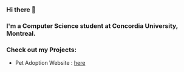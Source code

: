 ### Hi there 👋
### I'm a Computer Science student at Concordia University, Montreal.
### Check out my Projects:
* Pet Adoption Website : [here](https://users.encs.concordia.ca/~a_nuckch/Pet%20Adoption%20Website/index.html)     
<!--
**amannuck/amannuck** is a ✨ _special_ ✨ repository because its `README.md` (this file) appears on your GitHub profile.

Here are some ideas to get you started:

- 🔭 I’m currently working on ...
- 🌱 I’m currently learning ...
- 👯 I’m looking to collaborate on ...
- 🤔 I’m looking for help with ...
- 💬 Ask me about ...
- 📫 How to reach me: ...
- 😄 Pronouns: ...
- ⚡ Fun fact: ...
-->
